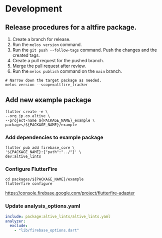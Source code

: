 # Development

## Release procedures for a altfire package.

1. Create a branch for release.
1. Run the `melos version` command.
1. Run the `git push --follow-tags` command. Push the changes and the created tags.
1. Create a pull request for the pushed branch.
1. Merge the pull request after review.
1. Run the `melos publish` command on the `main` branch.

```shell
# Narrow down the target package as needed.
melos version --scope=altfire_tracker
```

## Add new example package

```shell
flutter create -e \
--org jp.co.altive \
--project-name ${PACKAGE_NAME}_example \
packages/${PACKAGE_NAME}/example
```

### Add dependencies to example package

```shell
flutter pub add firebase_core \
'${PACKAGE_NAME}:{"path":"../"}' \
dev:altive_lints 
```

### Configure FlutterFire

```shell
cd packages/${PACKAGE_NAME}/example
flutterfire configure
```

https://console.firebase.google.com/project/flutterfire-adapter

### Update analysis_options.yaml

```yaml
include: package:altive_lints/altive_lints.yaml
analyzer:
  exclude:
    - "lib/firebase_options.dart"
```